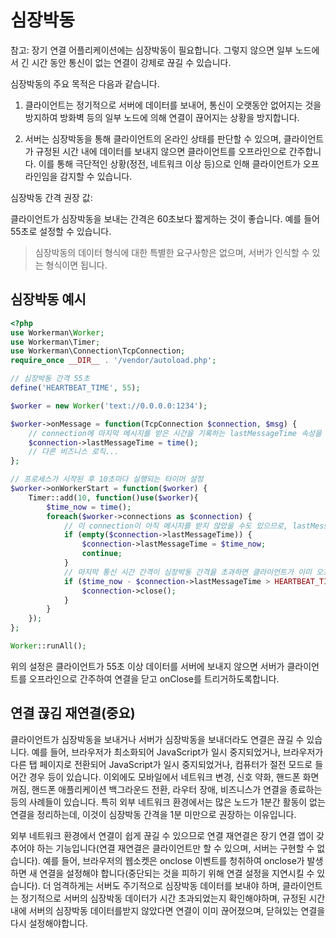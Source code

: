 # 심장박동

참고: 장기 연결 어플리케이션에는 심장박동이 필요합니다. 그렇지 않으면 일부 노드에서 긴 시간 동안 통신이 없는 연결이 강제로 끊길 수 있습니다.

심장박동의 주요 목적은 다음과 같습니다.

1. 클라이언트는 정기적으로 서버에 데이터를 보내어, 통신이 오랫동안 없어지는 것을 방지하여 방화벽 등의 일부 노드에 의해 연결이 끊어지는 상황을 방지합니다.

2. 서버는 심장박동을 통해 클라이언트의 온라인 상태를 판단할 수 있으며, 클라이언트가 규정된 시간 내에 데이터를 보내지 않으면 클라이언트를 오프라인으로 간주합니다. 이를 통해 극단적인 상황(정전, 네트워크 이상 등)으로 인해 클라이언트가 오프라인임을 감지할 수 있습니다.

심장박동 간격 권장 값:

클라이언트가 심장박동을 보내는 간격은 60초보다 짧게하는 것이 좋습니다. 예를 들어 55초로 설정할 수 있습니다.

> 심장박동의 데이터 형식에 대한 특별한 요구사항은 없으며, 서버가 인식할 수 있는 형식이면 됩니다.

## 심장박동 예시
```php
<?php
use Workerman\Worker;
use Workerman\Timer;
use Workerman\Connection\TcpConnection;
require_once __DIR__ . '/vendor/autoload.php';

// 심장박동 간격 55초
define('HEARTBEAT_TIME', 55);

$worker = new Worker('text://0.0.0.0:1234');

$worker->onMessage = function(TcpConnection $connection, $msg) {
    // connection에 마지막 메시지를 받은 시간을 기록하는 lastMessageTime 속성을 임시로 설정합니다.
    $connection->lastMessageTime = time();
    // 다른 비즈니스 로직...
};

// 프로세스가 시작된 후 10초마다 실행되는 타이머 설정
$worker->onWorkerStart = function($worker) {
    Timer::add(10, function()use($worker){
        $time_now = time();
        foreach($worker->connections as $connection) {
            // 이 connection이 아직 메시지를 받지 않았을 수도 있으므로, lastMessageTime을 현재 시간으로 설정합니다.
            if (empty($connection->lastMessageTime)) {
                $connection->lastMessageTime = $time_now;
                continue;
            }
            // 마지막 통신 시간 간격이 심장박동 간격을 초과하면 클라이언트가 이미 오프라인으로 간주되어 연결을 닫습니다.
            if ($time_now - $connection->lastMessageTime > HEARTBEAT_TIME) {
                $connection->close();
            }
        }
    });
};

Worker::runAll();
```

위의 설정은 클라이언트가 55초 이상 데이터를 서버에 보내지 않으면 서버가 클라이언트를 오프라인으로 간주하여 연결을 닫고 onClose를 트리거하도록합니다.

## 연결 끊김 재연결(중요)

클라이언트가 심장박동을 보내거나 서버가 심장박동을 보내더라도 연결은 끊길 수 있습니다. 예를 들어, 브라우저가 최소화되어 JavaScript가 일시 중지되었거나, 브라우저가 다른 탭 페이지로 전환되어 JavaScript가 일시 중지되었거나, 컴퓨터가 절전 모드로 들어간 경우 등이 있습니다. 이외에도 모바일에서 네트워크 변경, 신호 약화, 핸드폰 화면 꺼짐, 핸드폰 애플리케이션 백그라운드 전환, 라우터 장애, 비즈니스가 연결을 종료하는 등의 사례들이 있습니다. 특히 외부 네트워크 환경에서는 많은 노드가 1분간 활동이 없는 연결을 정리하는데, 이것이 심장박동 간격을 1분 미만으로 권장하는 이유입니다.

외부 네트워크 환경에서 연결이 쉽게 끊길 수 있으므로 연결 재연결은 장기 연결 앱이 갖추어야 하는 기능입니다(연결 재연결은 클라이언트만 할 수 있으며, 서버는 구현할 수 없습니다). 예를 들어, 브라우저의 웹소켓은 onclose 이벤트를 청취하여 onclose가 발생하면 새 연결을 설정해야 합니다(중단되는 것을 피하기 위해 연결 설정을 지연시킬 수 있습니다). 더 엄격하게는 서버도 주기적으로 심장박동 데이터를 보내야 하며, 클라이언트는 정기적으로 서버의 심장박동 데이터가 시간 초과되었는지 확인해야하며, 규정된 시간 내에 서버의 심장박동 데이터를받지 않았다면 연결이 이미 끊어졌으며, 닫혀있는 연결을 다시 설정해야합니다.

